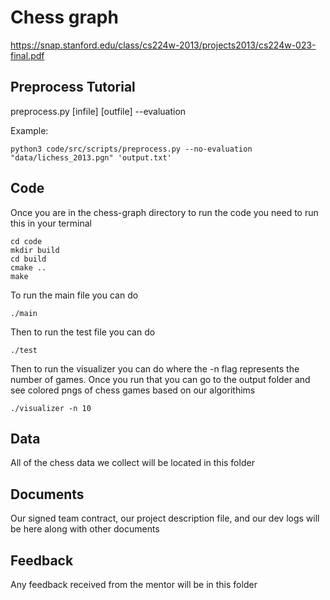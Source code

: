 # Chess graph
https://snap.stanford.edu/class/cs224w-2013/projects2013/cs224w-023-final.pdf

## Preprocess Tutorial

  preprocess.py [infile] [outfile] --evaluation

  Example:

  ```python3 code/src/scripts/preprocess.py --no-evaluation "data/lichess_2013.pgn" 'output.txt'```

## Code
Once you are in the chess-graph directory to run the code you need to run this in your terminal

```
cd code
mkdir build
cd build
cmake ..
make
```

To run the main file you can do
```
./main
```

Then to run the test file you can do
```
./test
```

Then to run the visualizer you can do where the -n flag represents the number of games. Once you run that you can go to the output folder and see colored pngs of chess games based on our algorithims

```
./visualizer -n 10
```

## Data
All of the chess data we collect will be located in this folder

## Documents
Our signed team contract, our project description file, and our dev logs will be here along with other documents

## Feedback
Any feedback received from the mentor will be in this folder
